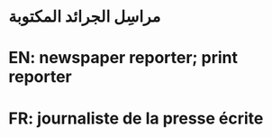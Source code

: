 # مراسِل الجرائد المكتوبة

# EN: newspaper reporter; print reporter

# FR: journaliste de la presse écrite
